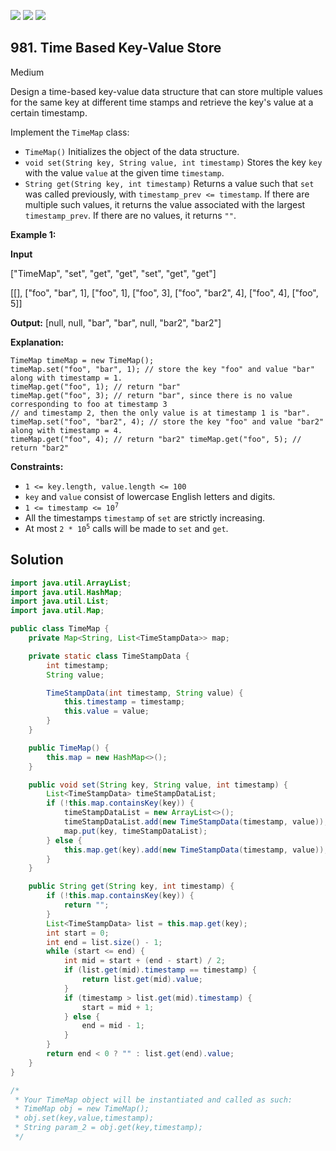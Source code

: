 [![](https://img.shields.io/github/stars/javadev/LeetCode-in-Java?label=Stars&style=flat-square)](https://github.com/javadev/LeetCode-in-Java)
[![](https://img.shields.io/github/forks/javadev/LeetCode-in-Java?label=Fork%20me%20on%20GitHub%20&style=flat-square)](https://github.com/javadev/LeetCode-in-Java/fork)
[![](https://img.shields.io/badge/-LeetCode%20in%20Kotlin-blue?style=flat-square)](https://github.com/javadev/LeetCode-in-Kotlin)

## 981\. Time Based Key-Value Store

Medium

Design a time-based key-value data structure that can store multiple values for the same key at different time stamps and retrieve the key's value at a certain timestamp.

Implement the `TimeMap` class:

*   `TimeMap()` Initializes the object of the data structure.
*   `void set(String key, String value, int timestamp)` Stores the key `key` with the value `value` at the given time `timestamp`.
*   `String get(String key, int timestamp)` Returns a value such that `set` was called previously, with `timestamp_prev <= timestamp`. If there are multiple such values, it returns the value associated with the largest `timestamp_prev`. If there are no values, it returns `""`.

**Example 1:**

**Input**

["TimeMap", "set", "get", "get", "set", "get", "get"]

[[], ["foo", "bar", 1], ["foo", 1], ["foo", 3], ["foo", "bar2", 4], ["foo", 4], ["foo", 5]]

**Output:** [null, null, "bar", "bar", null, "bar2", "bar2"]

**Explanation:**

    TimeMap timeMap = new TimeMap();
    timeMap.set("foo", "bar", 1); // store the key "foo" and value "bar" along with timestamp = 1.
    timeMap.get("foo", 1); // return "bar"
    timeMap.get("foo", 3); // return "bar", since there is no value corresponding to foo at timestamp 3
    // and timestamp 2, then the only value is at timestamp 1 is "bar".
    timeMap.set("foo", "bar2", 4); // store the key "foo" and value "bar2" along with timestamp = 4.
    timeMap.get("foo", 4); // return "bar2" timeMap.get("foo", 5); // return "bar2" 

**Constraints:**

*   `1 <= key.length, value.length <= 100`
*   `key` and `value` consist of lowercase English letters and digits.
*   <code>1 <= timestamp <= 10<sup>7</sup></code>
*   All the timestamps `timestamp` of `set` are strictly increasing.
*   At most <code>2 * 10<sup>5</sup></code> calls will be made to `set` and `get`.

## Solution

```java
import java.util.ArrayList;
import java.util.HashMap;
import java.util.List;
import java.util.Map;

public class TimeMap {
    private Map<String, List<TimeStampData>> map;

    private static class TimeStampData {
        int timestamp;
        String value;

        TimeStampData(int timestamp, String value) {
            this.timestamp = timestamp;
            this.value = value;
        }
    }

    public TimeMap() {
        this.map = new HashMap<>();
    }

    public void set(String key, String value, int timestamp) {
        List<TimeStampData> timeStampDataList;
        if (!this.map.containsKey(key)) {
            timeStampDataList = new ArrayList<>();
            timeStampDataList.add(new TimeStampData(timestamp, value));
            map.put(key, timeStampDataList);
        } else {
            this.map.get(key).add(new TimeStampData(timestamp, value));
        }
    }

    public String get(String key, int timestamp) {
        if (!this.map.containsKey(key)) {
            return "";
        }
        List<TimeStampData> list = this.map.get(key);
        int start = 0;
        int end = list.size() - 1;
        while (start <= end) {
            int mid = start + (end - start) / 2;
            if (list.get(mid).timestamp == timestamp) {
                return list.get(mid).value;
            }
            if (timestamp > list.get(mid).timestamp) {
                start = mid + 1;
            } else {
                end = mid - 1;
            }
        }
        return end < 0 ? "" : list.get(end).value;
    }
}

/*
 * Your TimeMap object will be instantiated and called as such:
 * TimeMap obj = new TimeMap();
 * obj.set(key,value,timestamp);
 * String param_2 = obj.get(key,timestamp);
 */
```